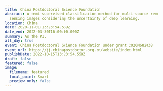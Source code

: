 ```yaml
---
title: China Postdoctoral Science Foundation
abstract: A semi-supervised classification method for multi-source remote
  sensing images considering the uncertainty of deep learning.
location: China
date: 2020-11-01T13:23:54.539Z
date_end: 2022-03-30T16:00:00.000Z
summary: As the PI.
all_day: true
event: China Postdoctoral Science Foundation under grant 2020M682038
event_url: https://jj.chinapostdoctor.org.cn/website/index.html
publishDate: 2022-10-15T13:23:54.558Z
draft: false
featured: false
image:
  filename: featured
  focal_point: Smart
  preview_only: false
---
```

